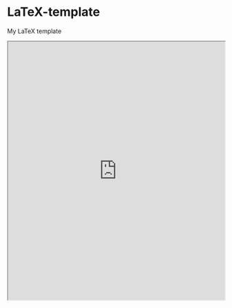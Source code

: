 # LaTeX-template
My LaTeX template


<iframe src="https://docs.google.com/viewer?url=https://github.com/marcoramos17/LaTeX-template/blob/main/main.pdf&embedded=true" width="100%" height="600"></iframe>
